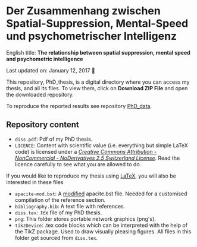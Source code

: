 Der Zusammenhang zwischen Spatial-Suppression, Mental-Speed und psychometrischer Intelligenz
================

English title: **The relationship between spatial suppression, mental speed and psychometric intelligence**

Last updated on: January 12, 2017 :balloon:

This repository, PhD\_thesis, is a digital directory where you can access my thesis, and all its files. To view them, click on **Download ZIP File** and open the downloaded repository.

To reproduce the reported results see repository <a href="https://github.com/pipomas/PhD_data" target="_blank">PhD\_data</a>.

Repository content
------------------

-   `diss.pdf`: Pdf of my PhD thesis.
-   `LICENCE`: Content with scientific value (i.e. everything but simple LaTeX code) is licensed under a <a href="http://creativecommons.org/licenses/by-nc-nd/2.5/ch" target="_blank">*Creative Commons Attribution - NonCommercial - NoDerivatives 2.5 Switzerland License*</a>. Read the licence carefully to see what you are allowed to do.

If you would like to reproduce my thesis using <a href="https://www.latex-project.org" target="_blank">LaTeX</a>, you will also be interested in these files

-   `apacite-mod.bst`: A <a href="http://tex.stackexchange.com/questions/304217/reference-list-suppressing-dots-after-company-names-apacite" target="_blank">modified</a> apacite.bst file. Needed for a customised compilation of the reference section.
-   `bibliography.bib`: A text file with references.
-   `diss.tex`: .tex file of my PhD thesis.
-   `png`: This folder stores portable network graphics (png's).
-   `tikzDevice`: .tex code blocks which can be interpreted with the help of the TikZ package. Used to draw visually pleasing figures. All files in this folder get sourced from `diss.tex`.
